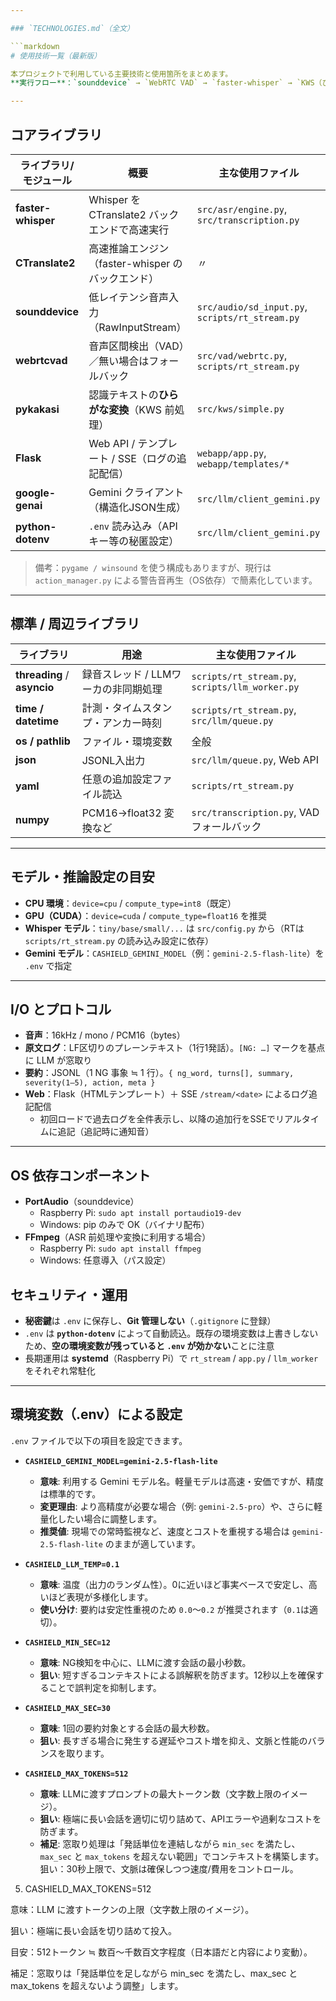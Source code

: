 ```yaml
---

### `TECHNOLOGIES.md`（全文）

```markdown
# 使用技術一覧（最新版）

本プロジェクトで利用している主要技術と使用箇所をまとめます。  
**実行フロー**：`sounddevice` → `WebRTC VAD` → `faster-whisper` → `KWS（ひらがな化によるキーワード検出）` → 原文ログ → **Gemini 要約** → Web 表示（SSE）

---
```


## コアライブラリ

| ライブラリ/モジュール | 概要 | 主な使用ファイル |
|---|---|---|
| **faster-whisper** | Whisper を CTranslate2 バックエンドで高速実行 | `src/asr/engine.py`, `src/transcription.py` |
| **CTranslate2** | 高速推論エンジン（faster-whisper のバックエンド） | 〃 |
| **sounddevice** | 低レイテンシ音声入力（RawInputStream） | `src/audio/sd_input.py`, `scripts/rt_stream.py` |
| **webrtcvad** | 音声区間検出（VAD）／無い場合はフォールバック | `src/vad/webrtc.py`, `scripts/rt_stream.py` |
| **pykakasi** | 認識テキストの**ひらがな変換**（KWS 前処理） | `src/kws/simple.py` |
| **Flask** | Web API / テンプレート / SSE（ログの追記配信） | `webapp/app.py`, `webapp/templates/*` |
| **google-genai** | Gemini クライアント（構造化JSON生成） | `src/llm/client_gemini.py` |
| **python-dotenv** | `.env` 読み込み（APIキー等の秘匿設定） | `src/llm/client_gemini.py` |

> 備考：`pygame / winsound` を使う構成もありますが、現行は `action_manager.py` による警告音再生（OS依存）で簡素化しています。

---

## 標準 / 周辺ライブラリ

| ライブラリ | 用途 | 主な使用ファイル |
|---|---|---|
| **threading** / **asyncio** | 録音スレッド / LLMワーカの非同期処理 | `scripts/rt_stream.py`, `scripts/llm_worker.py` |
| **time / datetime** | 計測・タイムスタンプ・アンカー時刻 | `scripts/rt_stream.py`, `src/llm/queue.py` |
| **os / pathlib** | ファイル・環境変数 | 全般 |
| **json** | JSONL入出力 | `src/llm/queue.py`, Web API |
| **yaml** | 任意の追加設定ファイル読込 | `scripts/rt_stream.py` |
| **numpy** | PCM16→float32 変換など | `src/transcription.py`, VADフォールバック |

---

## モデル・推論設定の目安

- **CPU 環境**：`device=cpu` / `compute_type=int8`（既定）  
- **GPU（CUDA）**：`device=cuda` / `compute_type=float16` を推奨  
- **Whisper モデル**：`tiny/base/small/...` は `src/config.py` から（RTは `scripts/rt_stream.py` の読み込み設定に依存）  
- **Gemini モデル**：`CASHIELD_GEMINI_MODEL`（例：`gemini-2.5-flash-lite`）を `.env` で指定

---

## I/O とプロトコル

- **音声**：16kHz / mono / PCM16（bytes）  
- **原文ログ**：LF区切りのプレーンテキスト（1行1発話）。`[NG: …]` マークを基点に LLM が窓取り  
- **要約**：JSONL（1 NG 事象 ≒ 1 行）。`{ ng_word, turns[], summary, severity(1–5), action, meta }`  
- **Web**：Flask（HTMLテンプレート）＋ SSE `/stream/<date>` によるログ追記配信  
  - 初回ロードで過去ログを全件表示し、以降の追加行をSSEでリアルタイムに追記（追記時に通知音）

---

## OS 依存コンポーネント

- **PortAudio**（sounddevice）  
  - Raspberry Pi: `sudo apt install portaudio19-dev`  
  - Windows: pip のみで OK（バイナリ配布）  
- **FFmpeg**（ASR 前処理や変換に利用する場合）  
  - Raspberry Pi: `sudo apt install ffmpeg`  
  - Windows: 任意導入（パス設定）



## セキュリティ・運用

- **秘密鍵**は `.env` に保存し、**Git 管理しない**（`.gitignore` に登録）  
- `.env` は **`python-dotenv`** によって自動読込。既存の環境変数は上書きしないため、**空の環境変数が残っていると `.env` が効かない**ことに注意  
- 長期運用は **systemd**（Raspberry Pi）で `rt_stream` / `app.py` / `llm_worker` をそれぞれ常駐化

---

## 環境変数（.env）による設定

`.env` ファイルで以下の項目を設定できます。

- **`CASHIELD_GEMINI_MODEL=gemini-2.5-flash-lite`**
  - **意味**: 利用する Gemini モデル名。軽量モデルは高速・安価ですが、精度は標準的です。
  - **変更理由**: より高精度が必要な場合（例: `gemini-2.5-pro`）や、さらに軽量化したい場合に調整します。
  - **推奨値**: 現場での常時監視など、速度とコストを重視する場合は `gemini-2.5-flash-lite` のままが適しています。

- **`CASHIELD_LLM_TEMP=0.1`**
  - **意味**: 温度（出力のランダム性）。0に近いほど事実ベースで安定し、高いほど表現が多様化します。
  - **使い分け**: 要約は安定性重視のため `0.0`〜`0.2` が推奨されます（`0.1`は適切）。

- **`CASHIELD_MIN_SEC=12`**
  - **意味**: NG検知を中心に、LLMに渡す会話の最小秒数。
  - **狙い**: 短すぎるコンテキストによる誤解釈を防ぎます。12秒以上を確保することで誤判定を抑制します。

- **`CASHIELD_MAX_SEC=30`**
  - **意味**: 1回の要約対象とする会話の最大秒数。
  - **狙い**: 長すぎる場合に発生する遅延やコスト増を抑え、文脈と性能のバランスを取ります。

- **`CASHIELD_MAX_TOKENS=512`**
  - **意味**: LLMに渡すプロンプトの最大トークン数（文字数上限のイメージ）。
  - **狙い**: 極端に長い会話を適切に切り詰めて、APIエラーや過剰なコストを防ぎます。
  - **補足**: 窓取り処理は「発話単位を連結しながら `min_sec` を満たし、`max_sec` と `max_tokens` を超えない範囲」でコンテキストを構築します。
狙い：30秒上限で、文脈は確保しつつ速度/費用をコントロール。

5) CASHIELD_MAX_TOKENS=512

意味：LLM に渡すトークンの上限（文字数上限のイメージ）。

狙い：極端に長い会話を切り詰めて投入。

目安：512トークン ≒ 数百〜千数百文字程度（日本語だと内容により変動）。

補足：窓取りは「発話単位を足しながら min_sec を満たし、max_sec と max_tokens を超えないよう調整」します。




